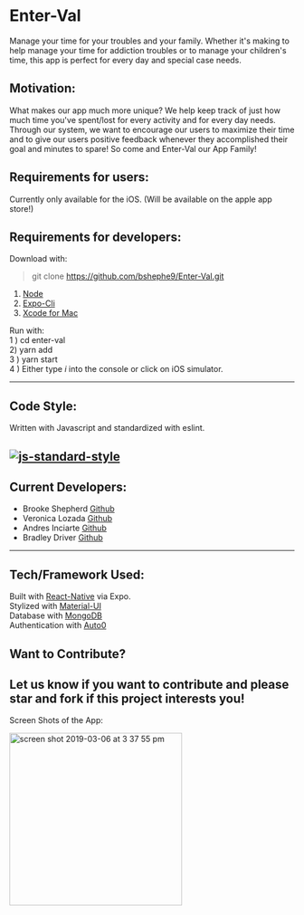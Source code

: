 # Enter-Val
  
Manage your time for your troubles and your family.
Whether it's making to help manage your time for addiction troubles or to manage your children's time, this app is perfect for every day and special case needs. 
## Motivation:
What makes our app much more unique?
We help keep track of just how much time you've spent/lost for every activity and for every day needs.
Through our system, we want to encourage our users to maximize their time and to give our users positive feedback whenever they accomplished their goal and minutes to spare!
So come and Enter-Val our App Family!

<!-- ## Screenshots: 
[insert photos here] -->

##  Requirements for users:
Currently only available for the iOS.
(Will be available on the apple app store!)
## Requirements for developers: 
Download with: 
 > git clone https://github.com/bshephe9/Enter-Val.git
 
 1) [Node](https://nodejs.org/en/download/)
 2) [Expo-Cli](https://docs.expo.io/versions/latest/introduction/installation/)
 3) [Xcode for Mac](https://itunes.apple.com/us/app/xcode/id497799835?mt=12)
 
Run with:   
    1 ) cd enter-val  
    2) yarn add  
    3 ) yarn start    
    4 ) Either type *i* into the console or click on iOS simulator.     
 
 ---
## Code Style:
  Written with Javascript and standardized with eslint. 
  
[![js-standard-style](https://img.shields.io/badge/code%20style-eslint-brightgreen.svg?style=flat)](https://github.com/eslint/eslint)
---
## Current Developers: 
- Brooke Shepherd [Github](https://github.com/bshephe9)
- Veronica Lozada [Github](https://github.com/verolozada)
- Andres Inciarte [Github](https://github.com/andresnew00)
- Bradley Driver [Github](https://github.com/edriver4)
---
## Tech/Framework Used:
Built with [React-Native](https://facebook.github.io/react-native/) via Expo.   
Stylized with [Material-UI](https://material-ui.com/)   
Database with [MongoDB](https://docs.mongodb.com/manual/tutorial/install-mongodb-on-windows/)  
Authentication with [Auto0](https://auth0.com/)  
## Want to Contribute?
Let us know if you want to contribute and please star and fork if this project interests you!
-- 
Screen Shots of the App: 

<img width="305" alt="screen shot 2019-03-06 at 3 37 55 pm" src="https://user-images.githubusercontent.com/37412308/53961476-aea84680-40b6-11e9-8c63-4609cc161033.png">



